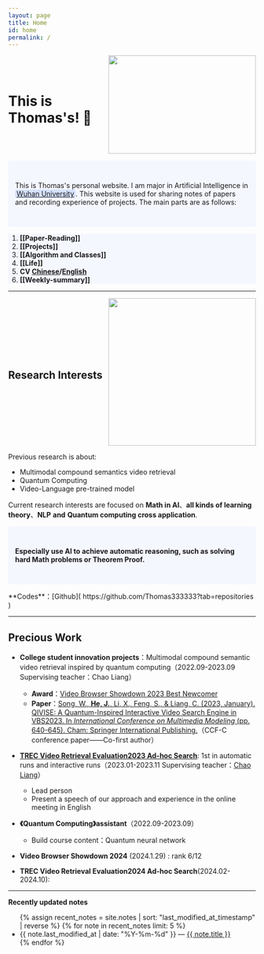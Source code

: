 ```yaml
---
layout: page
title: Home
id: home
permalink: / 
---
```


<style>     .container {         display: flex;         align-items: center;  justify-content: space-between;   }          .container img {         width: 300px;         height: 200px;     } </style>  
<div class="container">         <h1>This is Thomas's! 🌱 </h1> <img src='https://cdn.jsdelivr.net/gh/Thomas333333/MyPostImage/Images/ZFC_8983.JPG' width="300" height="200"> </div>

<p style="padding: 3em 1em; background: #f5f7ff; border-radius: 4px;">
    This is Thomas's personal website. I am major in Artificial Intelligence in <a href="https://www.whu.edu.cn/" style="background: #d5e1ff; padding: 0 3px; border-radius: 3px;">Wuhan University</a>. This website is used for sharing notes of papers and recording experience of projects. The main parts are as follows:
    </p>
  <ol style="background: #f5f7ff;">
    <li style="background: #f5f7ff;"><strong>[[Paper-Reading]]</strong></li>
    <li style="background: #f5f7ff;"><strong>[[Projects]]</strong></li>
    <li style="background: #f5f7ff;"><strong>[[Algorithm and Classes]]</strong></li>
    <li style="background: #f5f7ff;"><strong>[[Life]]</strong></li>
    <li style="background: #f5f7ff;"><strong>CV <a href="https://docs.google.com/viewer?url=https://raw.githubusercontent.com/Thomas333333/my-own-website/master/_notes/CV-Chinese.pdf">Chinese</a>/<a href="https://docs.google.com/viewer?url=https://raw.githubusercontent.com/Thomas333333/my-own-website/master/_notes/CV-English.pdf">English</a></strong></li>
    <li style="background: #f5f7ff;"><strong>[[Weekly-summary]]</strong></li>
  </ol>


---



<style>     .container2 {         display: flex;         align-items: center;  justify-content: space-between;   }          .container2 img {         width: 300px;         height: 300px;     } </style>  
<div class="container2">         <h2>Research Interests</h2> <img src='https://cdn.jsdelivr.net/gh/Thomas333333/MyPostImage/Images/research.jpg' width="300" height="300"> </div>



Previous research is about:

+ Multimodal compound semantics video retrieval
+ Quantum Computing
+ Video-Language pre-trained model

Current research interests are focused on **Math in AI**、**all kinds of learning theory**、**NLP** **and** **Quantum computing cross application**.

<p style="padding: 3em 1em; background: #f5f7ff; border-radius: 4px;"> 
    <strong>Especially use AI to achieve automatic reasoning, such as solving hard Math problems or Theorem Proof.</strong>
        </p>
**Codes**：[Github]( https://github.com/Thomas333333?tab=repositories )

---

## Precious Work

+ **College student innovation projects**：Multimodal compound semantic video retrieval inspired by quantum computing（2022.09-2023.09  Supervising teacher：Chao Liang）
  +  **Award**：[Video Browser Showdown 2023 Best Newcomer](https://videobrowsershowdown.org/hall-of-fame/) 
  + **Paper**：[Song, W., **He, J.**, Li, X., Feng, S., & Liang, C. (2023, January). QIVISE: A Quantum-Inspired Interactive Video Search Engine in VBS2023. In *International Conference on Multimedia Modeling* (pp. 640-645). Cham: Springer International Publishing.](https://link.springer.com/chapter/10.1007/978-3-031-27077-2_52)（CCF-C conference paper——Co-first author）
+ **[TREC Video Retrieval Evaluation2023 Ad-hoc Search](https://www-nlpir.nist.gov/projects/tvpubs/tv.pubs.23.org.html)**: 1st in automatic runs and interactive runs（2023.01-2023.11  Supervising teacher：[Chao Liang](https://cs.whu.edu.cn/info/1019/2832.htm)）
  + Lead person
  + Present a speech of our approach and experience in the online meeting in English

+ **《Quantum Computing》assistant**（2022.09-2023.09）
  + Build course content：Quantum neural network
+ **Video Browser Showdown 2024**  (2024.1.29) :  rank 6/12 
+ **TREC Video Retrieval Evaluation2024 Ad-hoc Search**(2024.02-2024.10): 


---



<strong>Recently updated notes</strong>

<ul>
  {% assign recent_notes = site.notes | sort: "last_modified_at_timestamp" | reverse %}
  {% for note in recent_notes limit: 5 %}
    <li>
      {{ note.last_modified_at | date: "%Y-%m-%d" }} — <a class="internal-link" href="{{ note.url }}">{{ note.title }}</a>
    </li>
  {% endfor %}
</ul>

<style>
  .wrapper {
    max-width: 46em;
  }
</style>
